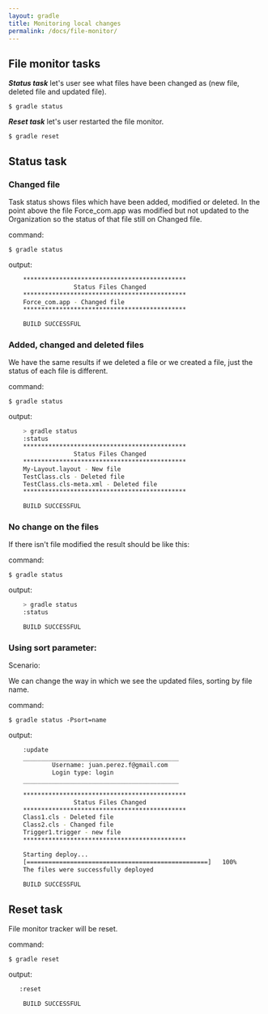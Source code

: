 ```yaml
---
layout: gradle
title: Monitoring local changes
permalink: /docs/file-monitor/
---
```

## File monitor tasks

***Status task*** let's user see what files have been changed as (new file, deleted file and updated file).

	$ gradle status

***Reset task*** let's user restarted the file monitor.

	$ gradle reset

## Status task

### Changed file

Task status shows files which have been added, modified or deleted. In the point above the file Force_com.app was modified but not updated to the Organization so the status of that file still on Changed file.

command:

	$ gradle status

output:

```bash
    *********************************************
                  Status Files Changed
    *********************************************
    Force_com.app - Changed file
    *********************************************

    BUILD SUCCESSFUL
```

### Added, changed and deleted files

We have the same results if we deleted a file or we created a file, just the status of each file is different.

command:

	$ gradle status

output:

```bash
    > gradle status
    :status
    *********************************************
                  Status Files Changed
    *********************************************
    My-Layout.layout - New file
    TestClass.cls - Deleted file
    TestClass.cls-meta.xml - Deleted file
    *********************************************

    BUILD SUCCESSFUL
```

### No change on the files

If there isn't file modified the result should be like this:

command:

	$ gradle status

output:

```bash
    > gradle status
    :status

    BUILD SUCCESSFUL
```



### Using sort parameter:

Scenario:

We can change the way in which we see the updated files, sorting by file name.

command:

	$ gradle status -Psort=name

output:

```bash
    :update
    ___________________________________________
            Username: juan.perez.f@gmail.com
            Login type: login
    ___________________________________________

    *********************************************
                  Status Files Changed
    *********************************************
    Class1.cls - Deleted file
    Class2.cls - Changed file
    Trigger1.trigger - new file
    *********************************************

    Starting deploy...
    [==================================================]   100%
    The files were successfully deployed

    BUILD SUCCESSFUL
```

## Reset task

File monitor tracker will be reset.

command:

	$ gradle reset

output:

```bash
   :reset

    BUILD SUCCESSFUL
```
